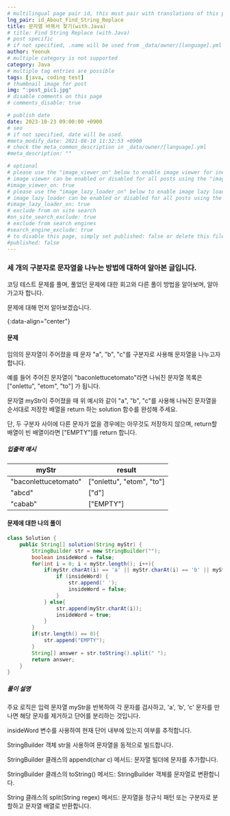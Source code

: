 ```yaml
---
# multilingual page pair id, this must pair with translations of this page. (This name must be unique)
lng_pair: id_About_Find_String_Replace
title: 문자열 바꿔서 찾기(with.Java)
# title: Find String Replace (with.Java)
# post specific
# if not specified, .name will be used from _data/owner/[language].yml
author: Yeonuk
# multiple category is not supported
category: Java
# multiple tag entries are possible
tags: [java, coding test]
# thumbnail image for post
img: ":post_pic1.jpg"
# disable comments on this page
# comments_disable: true

# publish date
date: 2023-10-23 09:00:00 +0900
# seo
# if not specified, date will be used.
#meta_modify_date: 2021-08-10 11:32:53 +0900
# check the meta_common_description in _data/owner/[language].yml
#meta_description: ""

# optional
# please use the "image_viewer_on" below to enable image viewer for individual pages or posts (_posts/ or [language]/_posts folders).
# image viewer can be enabled or disabled for all posts using the "image_viewer_posts: true" setting in _data/conf/main.yml.
#image_viewer_on: true
# please use the "image_lazy_loader_on" below to enable image lazy loader for individual pages or posts (_posts/ or [language]/_posts folders).
# image lazy loader can be enabled or disabled for all posts using the "image_lazy_loader_posts: true" setting in _data/conf/main.yml.
#image_lazy_loader_on: true
# exclude from on site search
#on_site_search_exclude: true
# exclude from search engines
#search_engine_exclude: true
# to disable this page, simply set published: false or delete this file
#published: false
---
```


<!-- outline-start -->

### 세 개의 구분자로 문자열을 나누는 방법에 대하여 알아본 글입니다.

코딩 테스트 문제를 풀며, 풀었던 문제에 대한 회고와 다른 풀이 방법을 알아보며, 알아가고자 합니다.

문제에 대해 먼저 알아보겠습니다.

{:data-align="center"}

<!-- outline-end -->

#### 문제

임의의 문자열이 주어졌을 때 문자 "a", "b", "c"를 구분자로 사용해 문자열을 나누고자 합니다.

예를 들어 주어진 문자열이 "baconlettucetomato"라면 나눠진 문자열 목록은 ["onlettu", "etom", "to"] 가 됩니다.

문자열 myStr이 주어졌을 때 위 예시와 같이 "a", "b", "c"를 사용해 나눠진 문자열을 순서대로 저장한 배열을 return 하는 solution 함수를 완성해 주세요.

단, 두 구분자 사이에 다른 문자가 없을 경우에는 아무것도 저장하지 않으며, return할 배열이 빈 배열이라면 ["EMPTY"]를 return 합니다.

##### 입출력 예시

| myStr                | result                    |
| -------------------- | ------------------------- |
| "baconlettucetomato" | ["onlettu", "etom", "to"] |
| "abcd"               | ["d"]                     |
| "cabab"              | ["EMPTY"]                 |

#### 문제에 대한 나의 풀이

```java
class Solution {
    public String[] solution(String myStr) {
        StringBuilder str = new StringBuilder("");
        boolean insideWord = false;
        for(int i = 0; i < myStr.length(); i++){
            if(myStr.charAt(i) == 'a' || myStr.charAt(i) == 'b' || myStr.charAt(i) == 'c'){
                if (insideWord) {
                    str.append(' ');
                    insideWord = false;
                }
            } else{
                str.append(myStr.charAt(i));
                insideWord = true;
            }
        }
        if(str.length() == 0){
            str.append("EMPTY");
        }
        String[] answer = str.toString().split(" ");
        return answer;
    }
}
```

##### 풀이 설명

주요 로직은 입력 문자열 myStr을 반복하여 각 문자를 검사하고, 'a', 'b', 'c' 문자를 만나면 해당 문자를 제거하고 단어를 분리하는 것입니다.

insideWord 변수를 사용하여 현재 단어 내부에 있는지 여부를 추적합니다.

StringBuilder 객체 str을 사용하여 문자열을 동적으로 빌드합니다.

StringBuilder 클래스의 append(char c) 메서드: 문자열 빌더에 문자를 추가합니다.

StringBuilder 클래스의 toString() 메서드: StringBuilder 객체를 문자열로 변환합니다.

String 클래스의 split(String regex) 메서드: 문자열을 정규식 패턴 또는 구분자로 분할하고 문자열 배열로 반환합니다.
